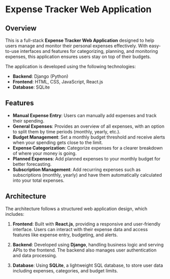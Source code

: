 # Expense Tracker Web Application

## Overview

This is a full-stack **Expense Tracker Web Application** designed to help users manage and monitor their personal expenses effectively. With easy-to-use interfaces and features for categorizing, planning, and monitoring expenses, this application ensures users stay on top of their budgets.

The application is developed using the following technologies:
- **Backend**: Django (Python)
- **Frontend**: HTML, CSS, JavaScript, React.js
- **Database**: SQLite

## Features

- **Manual Expense Entry**: Users can manually add expenses and track their spending.
- **General Expenses**: Provides an overview of all expenses, with an option to split them by time periods (monthly, yearly, etc.).
- **Budget Management**: Set a monthly budget threshold and receive alerts when your spending gets close to the limit.
- **Expense Categorization**: Categorize expenses for a clearer breakdown of where your money is going.
- **Planned Expenses**: Add planned expenses to your monthly budget for better forecasting.
- **Subscription Management**: Add recurring expenses such as subscriptions (monthly, yearly) and have them automatically calculated into your total expenses.

## Architecture

The architecture follows a structured web application design, which includes:

1. **Frontend**: Built with **React.js**, providing a responsive and user-friendly interface. Users can interact with their expense data and access features like expense entry, budgeting, and alerts.
   
2. **Backend**: Developed using **Django**, handling business logic and serving APIs to the frontend. The backend also manages user authentication and data processing.

3. **Database**: Using **SQLite**, a lightweight SQL database, to store user data including expenses, categories, and budget limits.

